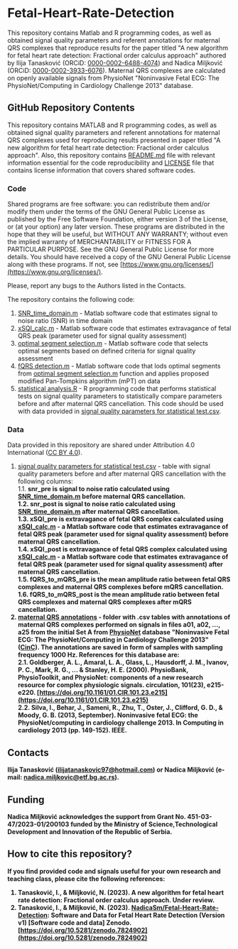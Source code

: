 # Fetal-Heart-Rate-Detection
This repository contains Matlab and R programming codes, as well as obtained signal quality parameters and referent annotations for maternal QRS complexes that reproduce results for the paper titled "A new algorithm for fetal heart rate detection: Fractional order calculus approach" authored by Ilija Tanasković (ORCiD: [0000-0002-6488-4074](https://orcid.org/0000-0002-6488-4074)) and Nadica Miljković (ORCiD: [0000-0002-3933-6076](https://orcid.org/0000-0002-3933-6076)). Maternal QRS complexes are calculated on openly available signals from PhysioNet "Noninvasive Fetal ECG: The PhysioNet/Computing in Cardiology Challenge 2013" database. 

## GitHub Repository Contents
This repository contains MATLAB and R programming codes, as well as obtained signal quality parameters and referent annotations for maternal QRS complexes used for reproducing results presented in paper titled "A new algorithm for fetal heart rate detection: Fractional order calculus approach".
Also, this repository contains [README.md](https://github.com/NadicaSm/Fetal-Heart-Rate-Detection/blob/main/README.md) file with relevant information essential for the code reproducibility and [LICENSE](https://github.com/NadicaSm/Fetal-Heart-Rate-Detection/blob/main/LICENSE) file that contains license information that covers shared software codes.

### Code
Shared programs are free software: you can redistribute them and/or modify them under the terms of the GNU General Public License as published by the Free Software Foundation, either version 3 of the License, or (at your option) any later version. These programs are distributed in the hope that they will be useful, but WITHOUT ANY WARRANTY; without even the implied warranty of MERCHANTABILITY or FITNESS FOR A PARTICULAR PURPOSE. See the GNU General Public License for more details. You should have received a copy of the GNU General Public License along with these programs. If not, see [https://www.gnu.org/licenses/](https://www.gnu.org/licenses/).

Please, report any bugs to the Authors listed in the Contacts.

The repository contains the following code:
1) [SNR_time_domain.m](https://github.com/NadicaSm/Fetal-Heart-Rate-Detection/blob/main/SNR_time_domain.m) - Matlab software code that estimates signal to noise ratio (SNR) in time domain
2) [xSQI_calc.m](https://github.com/NadicaSm/Fetal-Heart-Rate-Detection/blob/main/xSQI_calc.m) - Matlab software code that estimates extravagance of fetal QRS peak (parameter used for signal quality assessment)
3) [optimal segment selection.m](https://github.com/NadicaSm/Fetal-Heart-Rate-Detection/blob/main/optimal%20segment%20selection.m) - Matlab software code that selects optimal segments based on defined criteria for signal quality assessment
4) [fQRS detection.m](https://github.com/NadicaSm/Fetal-Heart-Rate-Detection/blob/main/fQRS%20detection.m) - Matlab software code that lods optimal segments from [optimal segment selection.m](https://github.com/NadicaSm/Fetal-Heart-Rate-Detection/blob/main/optimal%20segment%20selection.m) function and applies proposed modified Pan-Tompkins algorithm (mPT) on data
5) [statistical analysis.R](https://github.com/NadicaSm/Fetal-Heart-Rate-Detection/blob/main/statistical%20analysis.R) - R programming code that performs statistical tests on signal quality parameters to statistically compare parameters before and after maternal QRS cancellation. This code should be used with data provided in [signal quality parameters for statistical test.csv](https://github.com/NadicaSm/Fetal-Heart-Rate-Detection/blob/main/signal%20quality%20parameters%20for%20statistical%20test.csv).

### Data
Data provided in this repository are shared under Attribution 4.0 International ([CC BY 4.0](https://creativecommons.org/licenses/by/4.0/)). 

1) [signal quality parameters for statistical test.csv](https://github.com/NadicaSm/Fetal-Heart-Rate-Detection/blob/main/signal%20quality%20parameters%20for%20statistical%20test.csv) - table with signal quality parameters before and after maternal QRS cancellation with the following columns:<br>
        1.1. <b>snr_pre<b> is signal to noise ratio calculated using [SNR_time_domain.m](https://github.com/NadicaSm/Fetal-Heart-Rate-Detection/blob/main/SNR_time_domain.m) before maternal QRS cancellation.<br>
        1.2. <b>snr_post<b> is signal to noise ratio calculated using [SNR_time_domain.m](https://github.com/NadicaSm/Fetal-Heart-Rate-Detection/blob/main/SNR_time_domain.m) after maternal QRS cancellation.<br>
        1.3. <b>xSQI_pre<b> is extravagance of fetal QRS complex calculated using [xSQI_calc.m](https://github.com/NadicaSm/Fetal-Heart-Rate-Detection/blob/main/xSQI_calc.m) - a Matlab software code that estimates extravagance of fetal QRS peak (parameter used for signal quality assessment) before maternal QRS cancellation.<br>
        1.4. <b>xSQI_post<b> is extravagance of fetal QRS complex calculated using [xSQI_calc.m](https://github.com/NadicaSm/Fetal-Heart-Rate-Detection/blob/main/xSQI_calc.m) - a Matlab software code that estimates extravagance of fetal QRS peak (parameter used for signal quality assessment) after maternal QRS cancellation.<br>
        1.5. <b>fQRS_to_mQRS_pre<b> is the mean amplitude ratio between fetal QRS complexes and maternal QRS complexes before mQRS cancellation.<br>
        1.6. <b>fQRS_to_mQRS_post<b> is the mean amplitude ratio between fetal QRS complexes and maternal QRS complexes after mQRS cancellation.<br>
2) [maternal QRS annotations](https://github.com/NadicaSm/Fetal-Heart-Rate-Detection/tree/main/maternal%20QRS%20annotations) - folder with .csv tables with annotations of maternal QRS complexes performed on signals in files a01, a02, ..., a25 from the initial Set A from [PhysioNet](https://physionet.org/) database "Noninvasive Fetal ECG: The PhysioNet/Computing in Cardiology Challenge 2013" ([CinC](https://physionet.org/content/challenge-2013/1.0.0/)). The annotations are saved in form of samples with sampling frequency 1000 Hz. References for this database are:<br>
        2.1. Goldberger, A. L., Amaral, L. A., Glass, L., Hausdorff, J. M., Ivanov, P. C., Mark, R. G., ... & Stanley, H. E. (2000). PhysioBank, PhysioToolkit, and PhysioNet: components of a new research resource for complex physiologic signals. circulation, 101(23), e215-e220. [https://doi.org/10.1161/01.CIR.101.23.e215](https://doi.org/10.1161/01.CIR.101.23.e215)<br>
        2.2. Silva, I., Behar, J., Sameni, R., Zhu, T., Oster, J., Clifford, G. D., & Moody, G. B. (2013, September). Noninvasive fetal ECG: the PhysioNet/computing in cardiology challenge 2013. In Computing in cardiology 2013 (pp. 149-152). IEEE.

## Contacts
Ilija Tanasković ([ilijatanaskovic97@hotmail.com](mailto:ilijatanaskovic97@hotmail.com)) or Nadica Miljković (e-mail: [nadica.miljkovic@etf.bg.ac.rs](mailto:nadica.miljkovic@etf.bg.ac.rs)).

## Funding
Nadica Miljković acknowledges the support from Grant No. 451-03-47/2023-01/200103 funded by the Ministry of Science,Technological Development and Innovation of the Republic of Serbia.

## How to cite this repository?
If you find provided code and signals useful for your own research and teaching class, please cite the following references:
1) Tanasković, I., & Miljković, N. (2023). A new algorithm for fetal heart rate detection: Fractional order calculus approach. Under review.
2) Tanasković, I., & Miljković, N. (2023). [NadicaSm/Fetal-Heart-Rate-Detection](https://github.com/NadicaSm/Fetal-Heart-Rate-Detection): Software and Data for Fetal Heart Rate Detection (Version v1) [Software code and data] Zenodo. [https://doi.org/10.5281/zenodo.7824902](https://doi.org/10.5281/zenodo.7824902)
